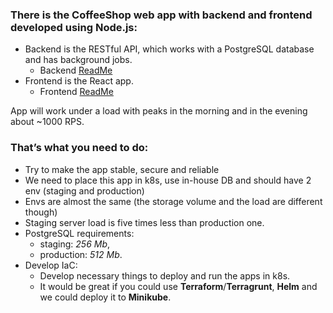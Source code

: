 ### There is the CoffeeShop web app with backend and frontend developed using Node.js: 
- Backend is the RESTful API, which works with a PostgreSQL database and has background jobs. 
    - Backend [ReadMe](backend/README.md)
- Frontend is the React app. 
    - Frontend [ReadMe](frontend/README.md)

App will work under a load with peaks in the morning and in the evening about ~1000 RPS.

### That’s what you need to do: 
- Try to make the app stable, secure and reliable
- We need to place this app in k8s, use in-house DB and should have 2 env (staging and production)
- Envs are almost the same (the storage volume and the load are different though)
- Staging server load is five times less than production one.
- PostgreSQL requirements: 
    - staging: _256 Mb_,
    - production: _512 Mb_. 
- Develop IaC: 
  - Develop necessary things to deploy and run the apps in k8s.
  - It would be great if you could use **Terraform**/**Terragrunt**, **Helm** and we could deploy it to **Minikube**.
